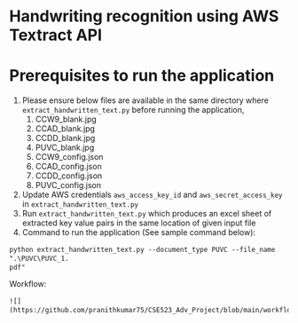 # Handwriting recognition using AWS Textract API

# Prerequisites to run the application

1. Please ensure below files are available in the same directory where `extract_handwritten_text.py` before running the application,
    1. CCW9_blank.jpg
    2. CCAD_blank.jpg
    3. CCDD_blank.jpg
    4. PUVC_blank.jpg
    5. CCW9_config.json
    6. CCAD_config.json
    7. CCDD_config.json
    8. PUVC_config.json
2. Update AWS credentials `aws_access_key_id` and `aws_secret_access_key` in `extract_handwritten_text.py`
3. Run `extract_handwritten_text.py` which produces an excel sheet of extracted key value pairs in the same location of given input file
4. Command to run the application (See sample command below):
```
python extract_handwritten_text.py --document_type PUVC --file_name ".\PUVC\PUVC_1.
pdf"
```
Workflow:

	![](https://github.com/pranithkumar75/CSE523_Adv_Project/blob/main/workflow.png)
